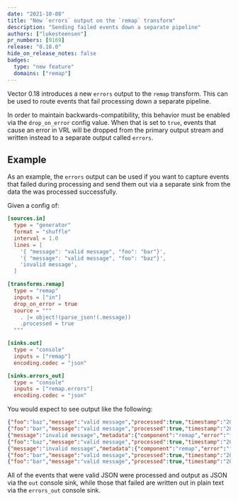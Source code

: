 ```yaml
---
date: "2021-10-08"
title: "New `errors` output on the `remap` transform"
description: "Sending failed events down a separate pipeline"
authors: ["lukesteensen"]
pr_numbers: [9169]
release: "0.18.0"
hide_on_release_notes: false
badges:
  type: "new feature"
  domains: ["remap"]
---
```


Vector 0.18 introduces a new `errors` output to the `remap` transform. This
can be used to route events that fail processing down a separate pipeline.

In order to maintain backwards-compatibility, this behavior must be enabled via
the `drop_on_error` config value. When that is set to `true`, events that
cause an error in VRL will be dropped from the primary output stream and written
instead to a separate output called `errors`.

## Example

As an example, the `errors` output can be used if you want to capture events
that failed during processing and send them out via a separate sink from the
data the was processed successfully.

Given a config of:

```toml
[sources.in]
  type = "generator"
  format = "shuffle"
  interval = 1.0
  lines = [
    '{ "message": "valid message", "foo": "bar"}',
    '{ "message": "valid message", "foo": "baz"}',
    'invalid message',
  ]

[transforms.remap]
  type = "remap"
  inputs = ["in"]
  drop_on_error = true
  source = """
    . |= object!(parse_json!(.message))
    .processed = true
  """

[sinks.out]
  type = "console"
  inputs = ["remap"]
  encoding.codec = "json"

[sinks.errors_out]
  type = "console"
  inputs = ["remap.errors"]
  encoding.codec = "json"
```

You would expect to see output like the following:

```json
{"foo":"baz","message":"valid message","processed":true,"timestamp":"2021-11-04T00:13:54.845323668Z"}
{"foo":"bar","message":"valid message","processed":true,"timestamp":"2021-11-04T00:13:55.845118393Z"}
{"message":"invalid message","metadata":{"component":"remap","error":"function call error for \"object\" at (9:39): function call error for \"parse_json\" at (17:38): unable to parse json: expected value at line 1 column 1"},"timestamp":"2021-11-04T00:13:56.844752457Z"}
{"foo":"baz","message":"valid message","processed":true,"timestamp":"2021-11-04T00:13:57.845617799Z"}
{"message":"invalid message","metadata":{"component":"remap","error":"function call error for \"object\" at (9:39): function call error for \"parse_json\" at (17:38): unable to parse json: expected value at line 1 column 1"},"timestamp":"2021-11-04T00:13:58.844292261Z"}
{"foo":"bar","message":"valid message","processed":true,"timestamp":"2021-11-04T00:13:59.845723298Z"}
{"foo":"bar","message":"valid message","processed":true,"timestamp":"2021-11-04T00:14:00.844884731Z"}
```

All of the events that were valid JSON were processed and output as JSON via the
`out` console sink, while those that failed are written out in plain text via the
`errors_out` console sink.
